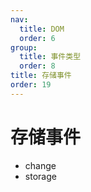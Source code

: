 ```yaml
---
nav:
  title: DOM
  order: 6
group:
  title: 事件类型
  order: 8
title: 存储事件
order: 19
---
```


# 存储事件

- change
- storage

